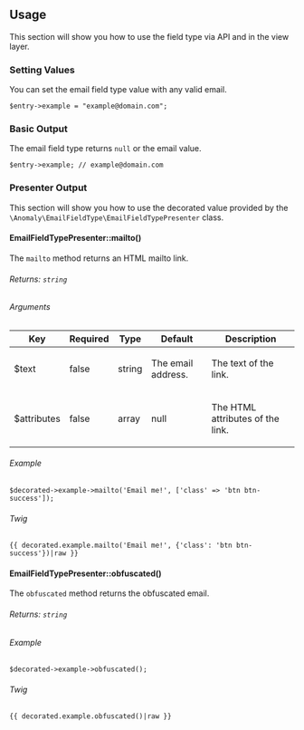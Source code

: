 ## Usage[](#usage)

This section will show you how to use the field type via API and in the view layer.


### Setting Values[](#usage/setting-values)

You can set the email field type value with any valid email.

    $entry->example = "example@domain.com";


### Basic Output[](#usage/basic-output)

The email field type returns `null` or the email value.

    $entry->example; // example@domain.com


### Presenter Output[](#usage/presenter-output)

This section will show you how to use the decorated value provided by the `\Anomaly\EmailFieldType\EmailFieldTypePresenter` class.


#### EmailFieldTypePresenter::mailto()[](#usage/presenter-output/emailfieldtypepresenter-mailto)

The `mailto` method returns an HTML mailto link.

###### Returns: `string`

###### Arguments

<table class="table table-bordered table-striped">

<thead>

<tr>

<th>Key</th>

<th>Required</th>

<th>Type</th>

<th>Default</th>

<th>Description</th>

</tr>

</thead>

<tbody>

<tr>

<td>

$text

</td>

<td>

false

</td>

<td>

string

</td>

<td>

The email address.

</td>

<td>

The text of the link.

</td>

</tr>

<tr>

<td>

$attributes

</td>

<td>

false

</td>

<td>

array

</td>

<td>

null

</td>

<td>

The HTML attributes of the link.

</td>

</tr>

</tbody>

</table>

###### Example

    $decorated->example->mailto('Email me!', ['class' => 'btn btn-success']);

###### Twig

    {{ decorated.example.mailto('Email me!', {'class': 'btn btn-success'})|raw }}


#### EmailFieldTypePresenter::obfuscated()[](#usage/presenter-output/emailfieldtypepresenter-obfuscated)

The `obfuscated` method returns the obfuscated email.

###### Returns: `string`

###### Example

    $decorated->example->obfuscated();

###### Twig

    {{ decorated.example.obfuscated()|raw }}
